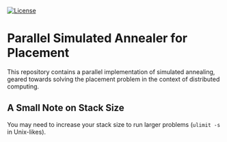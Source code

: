 [![License](https://img.shields.io/badge/License-BSD%203--Clause-blue.svg)](https://opensource.org/licenses/BSD-3-Clause)

Parallel Simulated Annealer for Placement
===

This repository contains a parallel implementation of simulated annealing,
geared towards solving the placement problem in the context of distributed
computing.

A Small Note on Stack Size
---

You may need to increase your stack size to run larger problems (`ulimit -s` in
Unix-likes).

